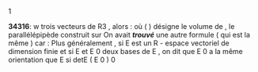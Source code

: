 1

**34316**: w trois vecteurs de R3 , alors : où ( ) désigne le volume de , le parallélépipède construit sur On avait ***trouvé*** une autre formule ( qui est la même ) car : Plus généralement , si E est un R - espace vectoriel de dimension finie et si E et E 0 deux bases de E , on dit que E 0 a la même orientation que E si detE ( E 0 ) 0